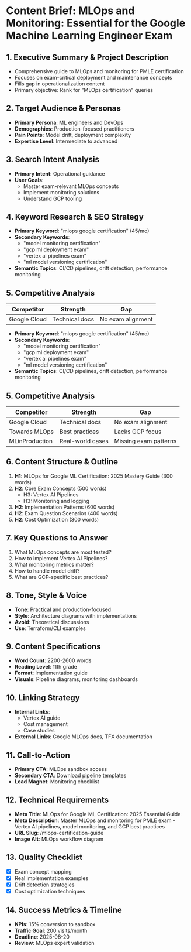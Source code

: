 # Content Brief: MLOps and Monitoring: Essential for the Google Machine Learning Engineer Exam

## 1. Executive Summary & Project Description
- Comprehensive guide to MLOps and monitoring for PMLE certification
- Focuses on exam-critical deployment and maintenance concepts
- Fills gap in operationalization content
- Primary objective: Rank for "MLOps certification" queries

## 2. Target Audience & Personas
- **Primary Persona**: ML engineers and DevOps
- **Demographics**: Production-focused practitioners
- **Pain Points**: Model drift, deployment complexity
- **Expertise Level**: Intermediate to advanced

## 3. Search Intent Analysis
- **Primary Intent**: Operational guidance
- **User Goals**:
  - Master exam-relevant MLOps concepts
  - Implement monitoring solutions
  - Understand GCP tooling

## 4. Keyword Research & SEO Strategy
- **Primary Keyword**: "mlops google certification" (45/mo)
- **Secondary Keywords**:
  - "model monitoring certification"
  - "gcp ml deployment exam"
  - "vertex ai pipelines exam"
  - "ml model versioning certification"
- **Semantic Topics**: CI/CD pipelines, drift detection, performance monitoring

## 5. Competitive Analysis
| Competitor | Strength | Gap |
|------------|----------|-----|
| Google Cloud | Technical docs | No exam alignment |
- **Primary Keyword**: "mlops google certification" (45/mo)
- **Secondary Keywords**:
  - "model monitoring certification"
  - "gcp ml deployment exam"
  - "vertex ai pipelines exam"
  - "ml model versioning certification"
- **Semantic Topics**: CI/CD pipelines, drift detection, performance monitoring

## 5. Competitive Analysis
| Competitor | Strength | Gap |
|------------|----------|-----|
| Google Cloud | Technical docs | No exam alignment |
| Towards MLOps | Best practices | Lacks GCP focus |
| MLinProduction | Real-world cases | Missing exam patterns |

## 6. Content Structure & Outline
1. **H1**: MLOps for Google ML Certification: 2025 Mastery Guide (300 words)
2. **H2**: Core Exam Concepts (500 words)
   - H3: Vertex AI Pipelines
   - H3: Monitoring and logging
3. **H2**: Implementation Patterns (600 words)
4. **H2**: Exam Question Scenarios (400 words)
5. **H2**: Cost Optimization (300 words)

## 7. Key Questions to Answer
1. What MLOps concepts are most tested?
2. How to implement Vertex AI Pipelines?
3. What monitoring metrics matter?
4. How to handle model drift?
5. What are GCP-specific best practices?

## 8. Tone, Style & Voice
- **Tone**: Practical and production-focused
- **Style**: Architecture diagrams with implementations
- **Avoid**: Theoretical discussions
- **Use**: Terraform/CLI examples

## 9. Content Specifications
- **Word Count**: 2200-2600 words
- **Reading Level**: 11th grade
- **Format**: Implementation guide
- **Visuals**: Pipeline diagrams, monitoring dashboards

## 10. Linking Strategy
- **Internal Links**:
  - Vertex AI guide
  - Cost management
  - Case studies
- **External Links**: Google MLOps docs, TFX documentation

## 11. Call-to-Action
- **Primary CTA**: MLOps sandbox access
- **Secondary CTA**: Download pipeline templates
- **Lead Magnet**: Monitoring checklist

## 12. Technical Requirements
- **Meta Title**: MLOps for Google ML Certification: 2025 Essential Guide
- **Meta Description**: Master MLOps and monitoring for PMLE exam - Vertex AI pipelines, model monitoring, and GCP best practices
- **URL Slug**: /mlops-certification-guide
- **Image Alt**: MLOps workflow diagram

## 13. Quality Checklist
- [x] Exam concept mapping
- [x] Real implementation examples
- [x] Drift detection strategies
- [x] Cost optimization techniques

## 14. Success Metrics & Timeline
- **KPIs**: 15% conversion to sandbox
- **Traffic Goal**: 200 visits/month
- **Deadline**: 2025-08-20
- **Review**: MLOps expert validation
